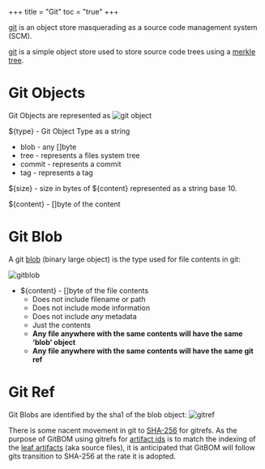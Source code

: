 +++
title = "Git"
toc = "true"
+++

[git](https://git-scm.com/) is an object store masquerading as a source code management system (SCM).

[git](https://git-scm.com/) is a simple object store used to store source code trees using a [merkle tree](#merkel-tree).

# Git Objects

Git Objects are represented as ![git object](/img/git_object.svg)

${type} - Git Object Type as a string
- blob - any []byte
- tree - represents a files system tree
- commit - represents a commit
- tag - represents a tag

${size} - size in bytes of ${content} represented as a string base 10.

${content} - []byte of the content

# Git Blob

A git [blob](https://git-scm.com/book/en/v2/Git-Internals-Git-Objects) (binary large object) is the type used for file contents in git:

![gitblob](/img/git_blob.svg)

- ${content} - []byte of the file contents
  - Does not include filename or path
  - Does not include mode information
  - Does not include *any* metadata
  - Just the contents
  - **Any file anywhere with the same contents will have the same ‘blob’ object**
  - **Any file anywhere with the same contents will have the same git ref**


# Git Ref

Git Blobs are identified by the sha1 of the blob object:
 ![gitref](/img/gitref.svg)

There is some nacent movement in git to [SHA-256](https://git-scm.com/docs/hash-function-transition/) for gitrefs.
As the purpose of GitBOM using gitrefs for [artifact ids](/glossary/artifact#artifact-identifiers) is to match the indexing
of the [leaf artifacts](/glossary/artifact/#leaf-artifacts) (aka source files), it is anticipated that GitBOM will follow
gits transition to SHA-256 at the rate it is adopted.